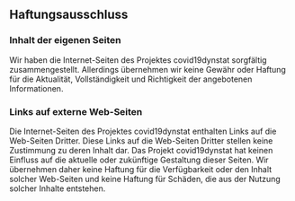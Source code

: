 ## Haftungsausschluss

### Inhalt der eigenen Seiten
Wir haben die Internet-Seiten des Projektes covid19dynstat sorgfältig zusammengestellt.
Allerdings übernehmen wir keine Gewähr oder Haftung für die Aktualität, Vollständigkeit und Richtigkeit der angebotenen Informationen.

### Links auf externe Web-Seiten
Die Internet-Seiten des Projektes covid19dynstat enthalten Links auf die Web-Seiten Dritter.
Diese Links auf die Web-Seiten Dritter stellen keine Zustimmung zu deren Inhalt dar.
Das Projekt covid19dynstat hat keinen Einfluss auf die aktuelle oder zukünftige Gestaltung dieser Seiten.
Wir übernehmen daher keine Haftung für die Verfügbarkeit oder den Inhalt solcher Web-Seiten und keine Haftung für Schäden, die aus der Nutzung solcher Inhalte entstehen.